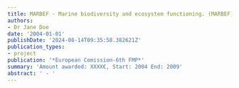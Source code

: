 ```yaml
---
title: MARBEF - Marine biodiversity and ecosystem functioning. (MARBEF)
authors:
- Dr Jane Doe
date: '2004-01-01'
publishDate: '2024-08-14T09:35:58.382621Z'
publication_types:
- project
publication: '*European Comission-6th FMP*'
summary: 'Amount awarded: XXXX€, Start: 2004 End: 2009'
abstract: ' - '
---
```

